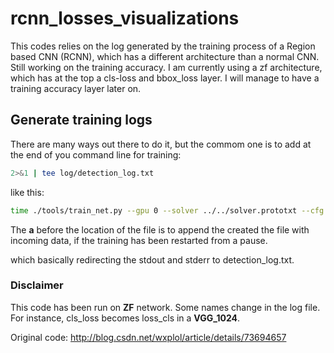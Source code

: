 # rcnn_losses_visualizations

This codes relies on the log generated by the training process of a Region based CNN (RCNN), which has a different architecture than a normal CNN. Still working on the training accuracy. I am currently using a zf architecture, which has at the top a cls-loss and bbox_loss layer. I will manage to have a training accuracy layer later on.

## Generate training logs

There are many ways out there to do it, but the commom one is to add at the end of you command line for training:

```bash
2>&1 | tee log/detection_log.txt
```
like this:

```bash
time ./tools/train_net.py --gpu 0 --solver ../../solver.prototxt --cfg ../../x.yml --weights ../../zf_iter_20.caffemodel --imdb imagenet_train --iter 20 2>&1 | tee -a log/my_modell.log
```
The __a__ before the location of the file is to append the created the file with incoming data, if the training has been restarted from a pause. 

which basically redirecting the stdout and stderr to detection_log.txt.

### Disclaimer

This code has been run on __ZF__ network. Some names change in the log file. For instance, cls\_loss becomes loss\_cls in a __VGG_1024__.

Original code: http://blog.csdn.net/wxplol/article/details/73694657
